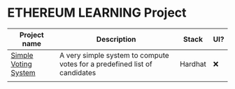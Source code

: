 # ETHEREUM LEARNING Project


| Project name  |  Description |  Stack  | UI? |
|-------------------------------------------------|-----------------------------------------------------------------------------|----------|-----|
| [Simple Voting System](src/simple-vote-system)  | A very simple system to compute votes for a predefined list of candidates   |  Hardhat | :x: |
|                                                 |                                                                             |          |     | 